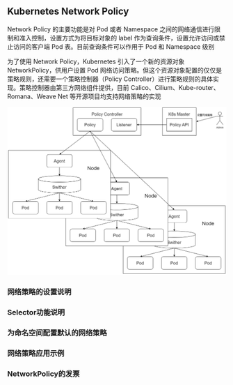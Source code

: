 ## Kubernetes Network Policy
Network Policy 的主要功能是对 Pod 或者 Namespace 之间的网络通信进行限制和准入控制，设置方式为将目标对象的 label 作为查询条件，设置允许访问或禁止访问的客户端 Pod 表。目前查询条件可以作用于 Pod 和 Namespace 级别

为了使用 Network Policy，Kubernetes 引入了一个新的资源对象 NetworkPolicy，供用户设置 Pod 网络访问策略。但这个资源对象配置的仅仅是策略规则，还需要一个策略控制器（Policy Controller）进行策略规则的具体实现。策略控制器由第三方网络组件提供，目前 Calico、Cilium、Kube-router、Romana、Weave Net 等开源项目均支持网络策略的实现

![Network Policy](./Network%20Policy.png)

### 网络策略的设置说明


### Selector功能说明


### 为命名空间配置默认的网络策略


### 网络策略应用示例


### NetworkPolicy的发票


